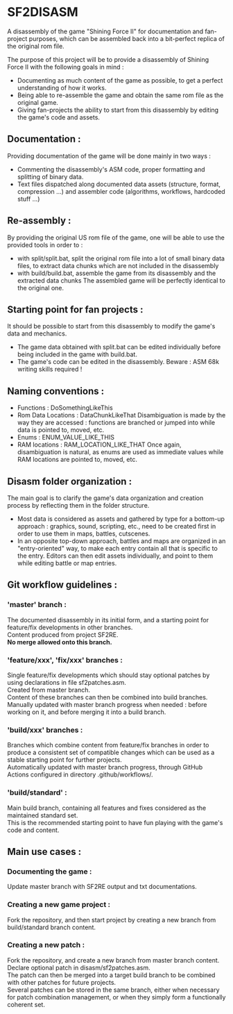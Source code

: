 SF2DISASM
=========

A disassembly of the game "Shining Force II" for documentation and fan-project purposes, which can be assembled back into a bit-perfect replica of the original rom file.


The purpose of this project will be to provide a disassembly of Shining Force II with the following goals in mind : 
- Documenting as much content of the game as possible, to get a perfect understanding of how it works.
- Being able to re-assemble the game and obtain the same rom file as the original game.
- Giving fan-projects the ability to start from this disassembly by editing the game's code and assets.


## Documentation : 
Providing documentation of the game will be done mainly in two ways : 
- Commenting the disassembly's ASM code, proper formatting and splitting of binary data.
- Text files dispatched along documented data assets (structure, format, compression ...) and assembler code (algorithms, workflows, hardcoded stuff ...)


## Re-assembly : 
By providing the original US rom file of the game, one will be able to use the provided tools in order to :
- with split/split.bat, split the original rom file into a lot of small binary data files, to extract data chunks which are not included in the disassembly
- with build/build.bat, assemble the game from its disassembly and the extracted data chunks
The assembled game will be perfectly identical to the original one. 


## Starting point for fan projects :
It should be possible to start from this disassembly to modify the game's data and mechanics. 
- The game data obtained with split.bat can be edited individually before being included in the game with build.bat.
- The game's code can be edited in the disassembly. Beware : ASM 68k writing skills required !


## Naming conventions :
- Functions : DoSomethingLikeThis
- Rom Data Locations : DataChunkLikeThat
Disambiguation is made by the way they are accessed : functions are
branched or jumped into while data is pointed to, moved, etc.
- Enums : ENUM_VALUE_LIKE_THIS
- RAM locations : RAM_LOCATION_LIKE_THAT
Once again, disambiguation is natural, as enums are used as immediate
values while RAM locations are pointed to, moved, etc.


## Disasm folder organization :
The main goal is to clarify the game's data organization and creation
process by reflecting them in the folder structure.
- Most data is considered as assets and gathered by type for a
bottom-up approach : graphics, sound, scripting, etc., need to be
created first in order to use them in maps, battles, cutscenes.
- In an opposite top-down approach, battles and maps are organized in an
"entry-oriented" way, to make each entry contain all that is specific to
the entry.
Editors can then edit assets individually, and point to them while
editing battle or map entries.


## Git workflow guidelines :
### 'master' branch :
The documented disassembly in its initial form, and a starting point for feature/fix developments in other branches.   
Content produced from project SF2RE.  
**No merge allowed onto this branch.**
### 'feature/xxx', 'fix/xxx' branches :
Single feature/fix developments which should stay optional patches by using declarations in file sf2patches.asm.  
Created from master branch.   
Content of these branches can then be combined into build branches.  
Manually updated with master branch progress when needed : before working on it, and before merging it into a build branch.
### 'build/xxx' branches :
Branches which combine content from feature/fix branches in order to produce a consistent set of compatible changes which can be used as a stable starting point for further projects.  
Automatically updated with master branch progress, through GitHub Actions configured in directory .github/workflows/.
### 'build/standard' :
Main build branch, containing all features and fixes considered as the maintained standard set.  
This is the recommended starting point to have fun playing with the game's code and content.


## Main use cases :
### Documenting the game :
Update master branch with SF2RE output and txt documentations.
### Creating a new game project :
Fork the repository, and then start project by creating a new branch from build/standard branch content.
### Creating a new patch :
Fork the repository, and create a new branch from master branch content.  
Declare optional patch in disasm/sf2patches.asm.  
The patch can then be merged into a target build branch to be combined with other patches for future projects.  
Several patches can be stored in the same branch, either when necessary for patch combination management, or when they simply form a functionally coherent set.
